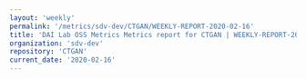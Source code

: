 ```yaml
---
layout: 'weekly'
permalink: '/metrics/sdv-dev/CTGAN/WEEKLY-REPORT-2020-02-16'
title: 'DAI Lab OSS Metrics Metrics report for CTGAN | WEEKLY-REPORT-2020-02-16'
organization: 'sdv-dev'
repository: 'CTGAN'
current_date: '2020-02-16'
---
```

